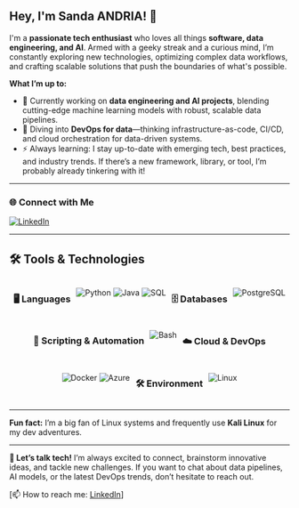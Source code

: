 ## Hey, I'm Sanda ANDRIA! 👋

I'm a **passionate tech enthusiast** who loves all things **software, data engineering, and AI**. Armed with a geeky streak and a curious mind, I’m constantly exploring new technologies, optimizing complex data workflows, and crafting scalable solutions that push the boundaries of what's possible.

**What I’m up to:**

- 🔭 Currently working on **data engineering and AI projects**, blending cutting-edge machine learning models with robust, scalable data pipelines.
- 🌱 Diving into **DevOps for data**—thinking infrastructure-as-code, CI/CD, and cloud orchestration for data-driven systems.
- ⚡ Always learning: I stay up-to-date with emerging tech, best practices, and industry trends. If there’s a new framework, library, or tool, I’m probably already tinkering with it!

---

### 🌐 Connect with Me

[![LinkedIn](https://img.shields.io/badge/LinkedIn-Connect-blue?style=for-the-badge&logo=linkedin)](https://www.linkedin.com/in/sanda-andria-702747225/)

---

## 🛠 Tools & Technologies

<div align="center" style="display:flex; flex-wrap:wrap; justify-content:center; gap:10px;">

### 🖥️ Languages
![Python](https://img.shields.io/badge/Python-FFD43B?style=for-the-badge&logo=python&logoColor=blue)
![Java](https://img.shields.io/badge/Java-ED8B00?style=for-the-badge&logo=java&logoColor=white)
![SQL](https://img.shields.io/badge/SQL-336791?style=for-the-badge&logo=postgresql&logoColor=white)

### 🗄️ Databases
![PostgreSQL](https://img.shields.io/badge/PostgreSQL-4169E1?style=for-the-badge&logo=postgresql&logoColor=white)

### 🔧 Scripting & Automation
![Bash](https://img.shields.io/badge/Bash-4EAA25?style=for-the-badge&logo=gnubash&logoColor=white)

### ☁️ Cloud & DevOps
![Docker](https://img.shields.io/badge/Docker-0db7ed?style=for-the-badge&logo=docker&logoColor=white)
![Azure](https://img.shields.io/badge/Azure-0078D4?style=for-the-badge&logo=microsoft-azure&logoColor=white)

### 🛠️ Environment
![Linux](https://img.shields.io/badge/Linux-FCC624?style=for-the-badge&logo=linux&logoColor=black)

</div>

---

**Fun fact:** I’m a big fan of Linux systems and frequently use **Kali Linux** for my dev adventures.

---

**💬 Let’s talk tech!** I’m always excited to connect, brainstorm innovative ideas, and tackle new challenges. If you want to chat about data pipelines, AI models, or the latest DevOps trends, don’t hesitate to reach out.

[📫 How to reach me: [LinkedIn](https://www.linkedin.com/in/sanda-andria-702747225/)]
